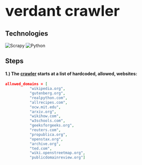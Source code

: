 <h1 style="font-size: 48px">verdant crawler</h1>


## Technologies
![Scrapy](https://img.shields.io/badge/Scrapy-60A839?style=for-the-badge&logo=python&logoColor=white)
![Python](https://img.shields.io/badge/Python-3776AB?style=for-the-badge&logo=python&logoColor=white)


## Steps

<h4>1.) The <a href="../../crawler/main.py">crawler</a> starts at a list of hardcoded, allowed, websites: </h4>

```json
allowed_domains = [
           "wikipedia.org",
           "gutenberg.org",
           "realpython.com",
           "allrecipes.com",
           "ocw.mit.edu",
           "arxiv.org",
           "wikihow.com",
           "w3schools.com",
           "geeksforgeeks.org",
           "reuters.com",
           "propublica.org",
           "openstax.org",
           "archive.org",
           "ted.com",
           "wiki.openstreetmap.org",
           "publicdomainreview.org"]
```

